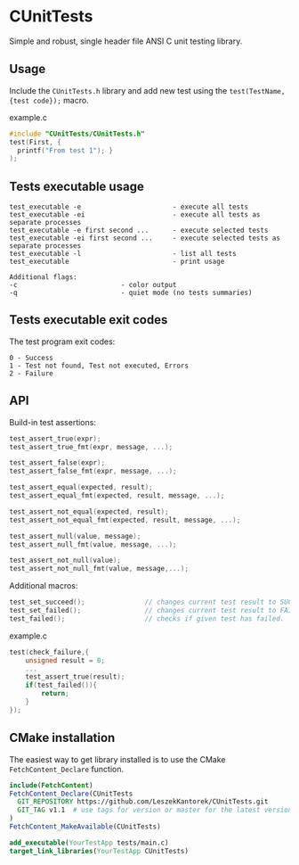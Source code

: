 # CUnitTests
Simple and robust, single header file ANSI C unit testing library.

## Usage
Include the `CUnitTests.h` library and add new test using the `test(TestName, {test code});` macro.

example.c
``` c
#include "CUnitTests/CUnitTests.h"
test(First, { 
  printf("From test 1"); }
);
```

## Tests executable usage
```
test_executable -e                       - execute all tests
test_executable -ei                      - execute all tests as separate processes
test_executable -e first second ...      - execute selected tests
test_executable -ei first second ...     - execute selected tests as separate processes
test_executable -l                       - list all tests
test_executable                          - print usage

Additional flags:
-c                          - color output
-q                          - quiet mode (no tests summaries)
```

## Tests executable exit codes
The test program exit codes:
```
0 - Success
1 - Test not found, Test not executed, Errors
2 - Failure
```

## API
Build-in test assertions: 
``` c
test_assert_true(expr);
test_assert_true_fmt(expr, message, ...);

test_assert_false(expr);								
test_assert_false_fmt(expr, message, ...);				

test_assert_equal(expected, result);	
test_assert_equal_fmt(expected, result, message, ...);	

test_assert_not_equal(expected, result);
test_assert_not_equal_fmt(expected, result, message, ...);

test_assert_null(value, message);
test_assert_null_fmt(value, message, ...);

test_assert_not_null(value);
test_assert_not_null_fmt(value, message,...);
```

Additional macros:
``` c
test_set_succeed();               // changes current test result to SUCCEED.
test_set_failed();                // changes current test result to FAILED. 
test_failed();                    // checks if given test has failed.
```

example.c
``` c
test(check_failure,{
    unsigned result = 0;
    ...
    test_assert_true(result);
    if(test_failed()){
        return;
    }
});
```

## CMake installation
The easiest way to get library installed is to use the CMake `FetchContent_Declare` function.
``` CMake
include(FetchContent)
FetchContent_Declare(CUnitTests
  GIT_REPOSITORY https://github.com/LeszekKantorek/CUnitTests.git
  GIT_TAG v1.1  # use tags for version or master for the latest version 
)
FetchContent_MakeAvailable(CUnitTests)

add_executable(YourTestApp tests/main.c)
target_link_libraries(YourTestApp CUnitTests)
```
